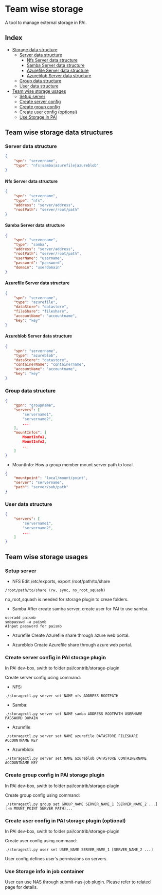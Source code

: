 # Team wise storage

A tool to manage external storage in PAI.

## Index
- [ Storage data structure ](#Data_structure)
    - [ Server data structure ](#Server_data)
		- [ Nfs Server data structure ](#Nfs_data)
		- [ Samba Server data structure ](#Samba_data)
		- [ Azurefile Server data structure ](#Azurfile_data)
		- [ Azureblob Server data structure ](#Azureblob_data)
	- [ Group data structure ](#Group_data)
    - [ User data structure ](#User_data)
- [ Team wise storage usages ](#Usages)
    - [ Setup server ](#Usages_setup_server)	
    - [ Create server config ](#Usages_server)
	- [ Create group config ](#Usages_group)
    - [ Create user config (optional) ](#Usages_user)
    - [ Use Storage in PAI ](#Usages_job)


## Team wise storage data structures <a name="Data_structure"></a>

### Server data structure <a name="Server_data"></a>
```json
{
	"spn": "servername",
	"type": "nfs|samba|azurefile|azureblob"
}
```
#### Nfs Server data structure <a name="Nfs_data"></a>
```json
{
	"spn": "servername",
	"type": "nfs",
	"address": "server/address",
	"rootPath": "server/root/path"
}
```

#### Samba Server data structure <a name="Samba_data"></a>
```json
{
	"spn": "servername",
	"type": "samba",
	"address": "server/address",
	"rootPath": "server/root/path",
	"userName": "username",
	"password": "password",
	"domain": "userdomain"
}
```

#### Azurefile Server data structure <a name="Azurefile_data"></a>
```json
{
	"spn": "servername",
	"type": "azurefile",
	"dataStore": "datastore",
	"fileShare": "fileshare",
	"accountName": "accountname",
	"key": "key"
}
```

#### Azureblob Server data structure <a name="Azurefile_data"></a>
```json
{
	"spn": "servername",
	"type": "azureblob",
	"dataStore": "datastore",
	"containerName": "containername",
	"accountName": "accountname",
	"key": "key"
}
```


### Group data structure <a name="Group_data"></a>
```json
{
	"gpn": "groupname",
	"servers": [
		"servername1",
		"servername2",
		...
	],
	"mountInfos": [
		MountInfo1,
		MountInfo2,
		...
	]
}
```

- MountInfo: How a group member mount server path to local.
```json
{
	"mountpoint": "local/mount/point",
	"server": "servername",
	"path": "server/sub/path"
}
```

### User data structure <a name="User_data"></a>
```json
{
	"servers": [
		"servername1",
		"servername2",
		...
	]
}
```


## Team wise storage usages <a name="Usages"></a>

### Setup server <a name="Usages_setup_server"></a>
- NFS
Edit /etc/exports, export /root/path/to/share 
```
/root/path/to/share (rw, sync, no_root_squash) 
```
no_root_squash is needed for storage plugin to creae folders.

- Samba
After create samba server, create user for PAI to use samba.
```
useradd paismb
smbpasswd -a paismb
#Input password for paismb
```

- Azurefile
Create Azurefile share through azure web portal.

- Azureblob
Create Azurefile share through azure web portal.


### Create server config in PAI storage plugin <a name="Usages_server"></a>  
In PAI dev-box, swith to folder pai/contrib/storage-plugin

Create server config using command:
- NFS:
```
./storagectl.py server set NAME nfs ADDRESS ROOTPATH
```

- Samba:
```
./storagectl.py server set NAME samba ADDRESS ROOTPATH USERNAME PASSWORD DOMAIN
```

- Azurefile:
```
./storagectl.py server set NAME azurefile DATASTORE FILESHARE ACCOUNTNAME KEY
  ```

- Azureblob:
``` 
./storagectl.py server set NAME azureblob DATASTORE CONTAINERNAME ACCOUNTNAME KEY
```

### Create group config in PAI storage plugin <a name="Usages_group"></a>  
In PAI dev-box, swith to folder pai/contrib/storage-plugin

Create group config using command:
```
./storagectl.py group set GROUP_NAME SERVER_NAME_1 [SERVER_NAME_2 ...] [-m MOUNT_POINT SERVER PATH]...
```

### Create user config in PAI storage plugin (optional) <a name="Usages_user"></a>
In PAI dev-box, swith to folder pai/contrib/storage-plugin

Create user config using command:
```
./storagectl.py user set USER_NAME SERVER_NAME_1 [SERVER_NAME_2 ...]
```
User config defines user's permissions on servers.

### Use Storage info in job container <a name="Usages_job"></a>
User can use NAS through submit-nas-job plugin. Please refer to related page for details.